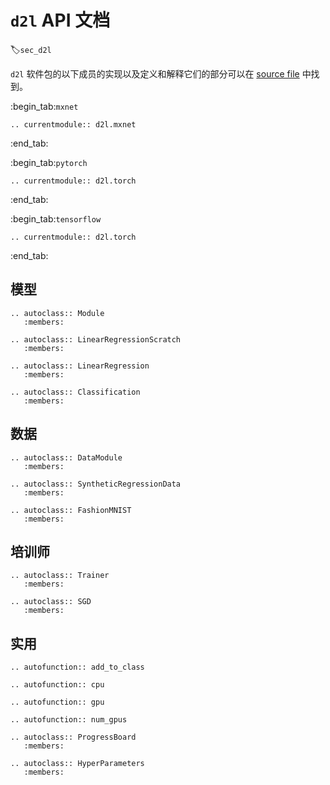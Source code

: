 # `d2l` API 文档
:label:`sec_d2l`

`d2l` 软件包的以下成员的实现以及定义和解释它们的部分可以在 [source file](https://github.com/d2l-ai/d2l-en/tree/master/d2l) 中找到。

:begin_tab:`mxnet`
```eval_rst
.. currentmodule:: d2l.mxnet
```
:end_tab:

:begin_tab:`pytorch`
```eval_rst
.. currentmodule:: d2l.torch
```
:end_tab:

:begin_tab:`tensorflow`
```eval_rst
.. currentmodule:: d2l.torch
```
:end_tab:

## 模型

```eval_rst 
.. autoclass:: Module
   :members: 

.. autoclass:: LinearRegressionScratch
   :members:

.. autoclass:: LinearRegression
   :members:    

.. autoclass:: Classification
   :members:
```

## 数据

```eval_rst 
.. autoclass:: DataModule
   :members: 

.. autoclass:: SyntheticRegressionData
   :members: 

.. autoclass:: FashionMNIST
   :members:
```

## 培训师

```eval_rst 
.. autoclass:: Trainer
   :members: 

.. autoclass:: SGD
   :members:
```

## 实用

```eval_rst 
.. autofunction:: add_to_class

.. autofunction:: cpu

.. autofunction:: gpu

.. autofunction:: num_gpus

.. autoclass:: ProgressBoard
   :members: 

.. autoclass:: HyperParameters
   :members:
```
